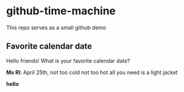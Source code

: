 # github-time-machine
This repo serves as a small github demo

## Favorite calendar date
Hello friends! What is your favorite calendar date?

**Ms RI**: April 25th, not too cold not too hot all you need is a light jacket

**hello**

